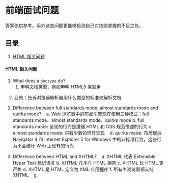 # 前端面试问题
答案仅供参考。另外这些问题更能够检测自己对技能掌握的不足之处。


## 目录
1. [HTML 相关问题](#html-quesition)

#### <a name='html-quesition'>HTML 相关问题</a>

1. What does a `doctype` do?
    1. 申明文档类型，例如申明 HTML5 类型用 <!DOCTYPE html>
    
    2. 目的：告诉浏览器解析器用什么类型的标准来解析文档
    
2. Difference between full standards mode, almost standards mode and quirks mode?
    a. Web 浏览器中的布局引擎现在使用三种模式：full standards mode、almost standards mode、quirks mode
    b. full standards mode: 呈现的行为是遵循 HTML 和 CSS 规范描述的行为
    c. almost standards mode: 只有少数的怪异实现
    d. quirks mode: 布局模拟 Navigator 4 和 Internet Explorer 5 for Windows 中的非标准行为，这些行为不会破坏 Web 上现有的行为
    
1. Difference between HTML and XHTML?
    a. XHTML 代表 Extensible Hyper Text 标记语言
    b. XHTML 几乎与 HTML 相同
    c. XHTML 比 HTML 更严格
    d. XHTML 是 HTML 定义为 XML 应用程序
    f. 所有主浏览器都支持 XHTML
    g. 
    

